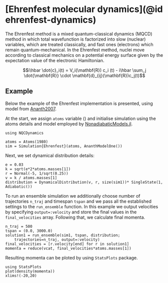 # [Ehrenfest molecular dynamics](@id ehrenfest-dynamics)

The Ehrenfest method is a mixed quantum-classical dynamics (MQCD) method in which total wavefunction is factorized into slow (nuclear) variables, which are treated classically, and fast ones (electrons) which remain quantum-mechanical. In the Ehrenfest method, nuclei move according to classical mechanics on a potential energy surface given by the expectation value of the electronic Hamiltonian. 

```math
i\hbar \dot{c}_i(t) = V_i(\mathbf{R}) c_i (t)
- i\hbar \sum_j \dot{\mathbf{R}} \cdot \mathbf{d}_{ij}(\mathbf{R})c_j(t)
```


## Example
Below the example of the Ehrenfest implementation is presented, using model from [Ananth2007](@cite).

At the start, we assign `atoms` variable () and initialise simulation using the atoms details and model employed by [NonadiabaticModels.jl](@ref).
```@example ehrenfest
using NQCDynamics

atoms = Atoms(1980)
sim = Simulation{Ehrenfest}(atoms, AnanthModelOne())
```
Next, we set dynamical distribution details:
```@example ehrenfest
e = 0.03
k = sqrt(e*2*atoms.masses[1])
r = Normal(-5, 1/sqrt(0.25))
v = k / atoms.masses[1]
distribution = DynamicalDistribution(v, r, size(sim1))* SingleState(1, Adiabatic())
```
To run an ensemble simulation we additionally choose number of trajectories `n_traj` and timespan `tspan` and we pass all the established settings to the `run_ensemble` function. In this example we output velocities by specifying `output=:velocity` and store the final values in the `final_velocities` array. Following that, we calculate final momenta.
```@example ehrenfest
n_traj = 500
tspan = (0.0, 3000.0)
solution1 = run_ensemble(sim1, tspan, distribution; 
    trajectories=n_traj, output=:velocity)
final_velocities = [r.velocity[end] for r in solution1]
momenta = reduce(vcat, final_velocities*atoms.masses[1])
```
Resulting momenta can be ploted by using `StatsPlots` package.
```@example ehrenfest
using StatsPlots
plot(density(momenta))
xlims!(-20,20)
```

